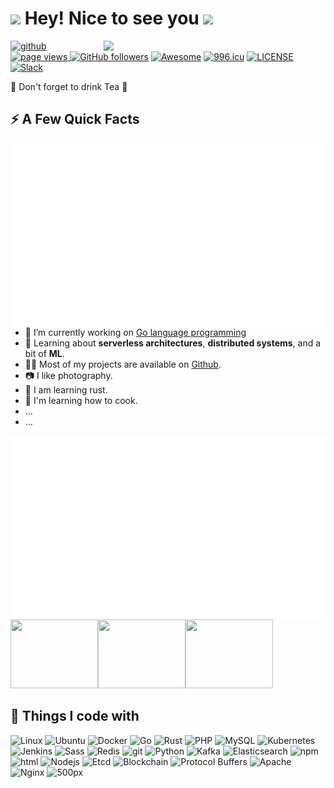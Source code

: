 <h1 align="">
<img src="https://emojis.slackmojis.com/emojis/images/1531849430/4246/blob-sunglasses.gif?1531849430" width="30"/> Hey! Nice to see you
<img src="https://emojis.slackmojis.com/emojis/images/1531849430/4246/blob-sunglasses.gif?1531849430" width="30"/>
</h1>
<img align="right" width="355" src="https://github-readme-stats.vercel.app/api?username=linabellbiu&show_icons=true&bg_color=30,e96443,904e95&title_color=fff&text_color=fff" />
<div align="left">  
  
<a href="https://github.com/linabellbiu"><img alt="github" src="https://img.shields.io/github/stars/linabellbiu?affiliations=OWNER&color=%23ffe411&label=github%20stars&logo=github&logoColor=%23fffFF&style=flat" /></a>
 <a href="https://github.com/linabellbiu/linabellbiu">
   <img src="https://komarev.com/ghpvc/?username=linabellbiu" alt="page views" />
 </a>
<a href="https://github.com/linabellbiu?tab=followers"><img alt="GitHub followers" src="https://img.shields.io/github/followers/linabellbiu?color=green&logo=github"></a>
<a href="https://github.com/abhisheknaiidu/awesome-github-profile-readme"><img alt="Awesome" src="https://awesome.re/mentioned-badge.svg"></a>
<a href="https://996.icu"><img src="https://img.shields.io/badge/link-996.icu-red.svg" alt="996.icu" /></a>
[![LICENSE](https://img.shields.io/badge/license-Anti%20996-blue.svg)](https://github.com/996icu/996.ICU/blob/master/LICENSE)
[![Slack](https://img.shields.io/badge/slack-996icu-green.svg?style=flat-square)](https://join.slack.com/t/996icu/shared_invite/enQtNjI0MjEzMTUxNDI0LTkyMGViNmJiZjYwOWVlNzQ3NmQ4NTQyMDRiZTNmOWFkMzYxZWNmZGI0NDA4MWIwOGVhOThhMzc3NGQyMDBhZDc)
<p>🧋 Don't forget to drink Tea 🧋</p>
</div>
<h2 align="left" >⚡️ A Few Quick Facts</h2>
<img align="right" src="https://raw.githubusercontent.com/linabellbiu/github-stats-transparent/master/generated/languages.svg" />
<ul>
<li>🔭 I’m currently working on <a href="https://github.com/golang/go">Go language programming</a></li>
<li>🧐 Learning about <strong>serverless architectures</strong>, <strong>distributed systems</strong>, and a bit of <strong>ML</strong>.</li>
<li>👨‍💻 Most of my projects are available on <a href="https://github.com/linabellbiu">Github</a>.</li>
<li>📷 I like photography.</li>
<li>🦀 I am learning rust.</li>
<li>🍜 I'm learning how to cook.</li> 
<li>...</li> 
<li>...</li> 
</ul>
<img align="right" src="https://raw.githubusercontent.com/linabellbiu/github-stats-transparent/master/generated/overview.svg" />  
<img align="left" src="https://i.loli.net/2021/05/22/SKb4avzcqHt6juZ.gif" width="140" height="110"></a>
<img align="left" src="https://i.loli.net/2021/05/22/SKb4avzcqHt6juZ.gif" width="140" height="110"></a>
<img align="" src="https://i.loli.net/2021/05/22/SKb4avzcqHt6juZ.gif" width="140" height="110"></a>

<h2> 🚀 Things I code with </h2>
<p>
  <img alt="Linux" src="https://img.shields.io/badge/-Linux-FCC624?style=flat-square&logo=Linux&logoColor=white" />
  <img alt="Ubuntu" src="https://img.shields.io/badge/-Ubuntu-E95420?style=flat-square&logo=Ubuntu&logoColor=white" />
  <img alt="Docker" src="https://img.shields.io/badge/-Docker-2496ED?style=flat-square&logo=Docker&logoColor=white" />
  <img alt="Go" src="https://img.shields.io/badge/-Go-00ADD8?style=flat-square&logo=go&logoColor=white" />
  <img alt="Rust" src="https://img.shields.io/badge/-Rust-000000?style=flat-square&logo=Rust&logoColor=white" />
  <img alt="PHP" src="https://img.shields.io/badge/-PHP-777BB4?style=flat-square&logo=PHP&logoColor=white" />
  <img alt="MySQL" src="https://img.shields.io/badge/-MySQL-4479A1?style=flat-square&logo=MySQL&logoColor=white" />
  <img alt="Kubernetes" src="https://img.shields.io/badge/-Kubernetes-326CE5?style=flat-square&logo=Kubernetes&logoColor=white" />
  <img alt="Jenkins" src="https://img.shields.io/badge/-Jenkins-D24939?style=flat-square&logo=Jenkins&logoColor=white" />
  <img alt="Sass" src="https://img.shields.io/badge/-Sass-CC6699?style=flat-square&logo=sass&logoColor=white" />
  <img alt="Redis" src="https://img.shields.io/badge/-Redis-DC382D?style=flat-square&logo=Redis&logoColor=white" />
  <img alt="git" src="https://img.shields.io/badge/-Git-F05032?style=flat-square&logo=git&logoColor=white" />
  <img alt="Python" src="https://img.shields.io/badge/-Python-3776AB?style=flat-square&logo=Python&logoColor=white" />
  <img alt="Kafka" src="https://img.shields.io/badge/-Kafka-231F20?style=flat-square&logo=Apache Kafka&logoColor=white" />
  <img alt="Elasticsearch" src="https://img.shields.io/badge/-Elasticsearch-005571?style=flat-square&logo=Elasticsearch&logoColor=white" />
  <img alt="npm" src="https://img.shields.io/badge/-NPM-CB3837?style=flat-square&logo=npm&logoColor=white" />
  <img alt="html" src="https://img.shields.io/badge/-HTML5-E34F26?style=flat-square&logo=html5&logoColor=white" />
  <img alt="Nodejs" src="https://img.shields.io/badge/-Nodejs-43853d?style=flat-square&logo=Node.js&logoColor=white" />
  <img alt="Etcd" src="https://img.shields.io/badge/-Etcd-419EDA?style=flat-square&logo=etcd&logoColor=white" />
  <img alt="Blockchain" src="https://img.shields.io/badge/-Blockchain-F7931A?style=flat-square&logo=Bitcoin&logoColor=white" />
  <img alt="Protocol Buffers" src="https://img.shields.io/badge/-Protocol Buffers-4285F4?style=flat-square&logo=Google&logoColor=white" />
  <img alt="Apache" src="https://img.shields.io/badge/-Apache-D22128?style=flat-square&logo=Apache&logoColor=white" />
  <img alt="Nginx" src="https://img.shields.io/badge/-Nginx-009639?style=flat-square&logo=Nginx&logoColor=white" />
  <img alt="500px" src="https://img.shields.io/badge/-500px-0099E5?style=flat-square&logo=500px&logoColor=white" />
</p>


